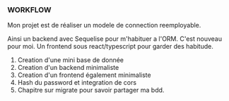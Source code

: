 ### WORKFLOW

Mon projet est de réaliser un modele de connection reemployable.

Ainsi un backend avec Sequelise pour m'habituer a l'ORM. C'est nouveau pour moi.
Un frontend sous react/typescript pour garder des habitude.

1. Creation d'une mini base de donnée
2. Creation d'un backend minimaliste
3. Creation d'un frontend également minimaliste
4. Hash du password et integration de cors
5. Chapitre sur migrate pour savoir partager ma bdd.